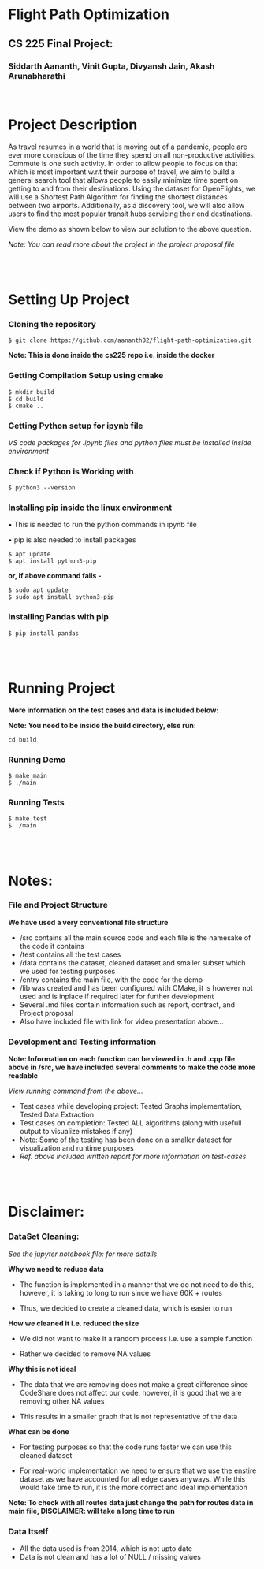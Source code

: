 # Flight Path Optimization

## CS 225 Final Project:
### Siddarth Aananth, Vinit Gupta, Divyansh Jain, Akash Arunabharathi

<br>

# Project Description

As travel resumes in a world that is moving out of a pandemic, people are ever more conscious of the time they spend on all non-productive activities. Commute is one such activity. In order to allow people to focus on that which is most important w.r.t their purpose of travel, we aim to build a general search tool that allows people to easily minimize time spent on getting to and from their destinations. Using the dataset for OpenFlights, we will use a Shortest Path Algorithm for finding the shortest distances between two airports. Additionally, as a discovery tool, we will also allow users to find the most popular transit hubs servicing their end destinations.

View the demo as shown below to view our solution to the above question.

*Note: You can read more about the project in the project proposal file*

<br>
<br>

# Setting Up Project

### Cloning the repository
```
$ git clone https://github.com/aananth02/flight-path-optimization.git
```

**Note: This is done inside the cs225 repo i.e. inside the docker**

### Getting Compilation Setup using cmake
```
$ mkdir build
$ cd build
$ cmake ..
```

### Getting Python setup for ipynb file

*VS code packages for .ipynb files and python files must be installed inside environment*

### Check if Python is Working with
```
$ python3 --version
```

### Installing pip inside the linux environment

• This is needed to run the python commands in ipynb file

• pip is also needed to install packages

```
$ apt update
$ apt install python3-pip
```

<strong> or, if above command fails - </strong>

```
$ sudo apt update
$ sudo apt install python3-pip
```

### Installing Pandas with pip

```
$ pip install pandas
```

<br>
<br>

# Running Project

<strong>More information on the test cases and data is included below: </strong>

**Note: You need to be inside the build directory, else run:**
```
cd build
```

### Running Demo
```
$ make main
$ ./main
```

### Running Tests
```
$ make test
$ ./main
```

<br>
<br>

# Notes:

### File and Project Structure

**We have used a very conventional file structure**

* /src contains all the main source code and each file is the namesake of the code it contains
* /test contains all the test cases
* /data contains the dataset, cleaned dataset and smaller subset which we used for testing purposes
* /entry contains the main file, with the code for the demo
* /lib was created and has been configured with CMake, it is however not used and is inplace if required later for further development
* Several .md files contain information such as report, contract, and Project proposal
* Also have included file with link for video presentation above...

### Development and Testing information

**Note: Information on each function can be viewed in .h and .cpp file above in /src, we have included several comments to make the code more readable**

*View running command from the above...*

* Test cases while developing project: Tested Graphs implementation, Tested Data Extraction
* Test cases on completion: Tested ALL algorithms (along with usefull output to visualize mistakes if any)
* Note: Some of the testing has been done on a smaller dataset for visualization and runtime purposes
* *Ref. above included written report for more information on test-cases*


<br>
<br>

# Disclaimer:

### <strong>DataSet Cleaning</strong>:

*See the jupyter notebook file: for more details*

**Why we need to reduce data**

* The function is implemented in a manner that we do not need to do this, however, it is taking to long to run since we have 60K + routes

* Thus, we decided to create a cleaned data, which is easier to run

**How we cleaned it i.e. reduced the size**

* We did not want to make it a random process i.e. use a sample function

* Rather we decided to remove NA values

**Why this is not ideal**

* The data that we are removing does not make a great difference since CodeShare does not affect our code, however, it is good that we are removing other NA values

* This results in a smaller graph that is not representative of the data

**What can be done**

* For testing purposes so that the code runs faster we can use this cleaned dataset

* For real-world implementation we need to ensure that we use the enstire dataset as we have accounted for all edge cases anyways. While this would take time to run, it is the more correct and ideal implementation

**Note: To check with all routes data just change the path for routes data in main file, DISCLAIMER: will take a long time to run**

### <strong>Data Itself</strong>

* All the data used is from 2014, which is not upto date
* Data is not clean and has a lot of NULL / missing values


#
